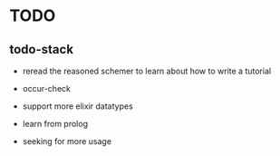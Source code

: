 # TODO

## todo-stack

- reread the reasoned schemer
  to learn about how to write a tutorial

- occur-check

- support more elixir datatypes

- learn from prolog

- seeking for more usage
